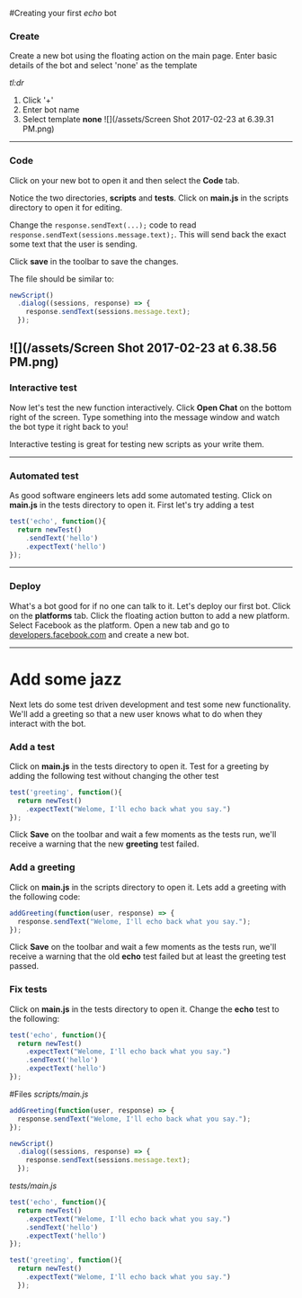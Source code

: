 #Creating your first _echo_ bot

### Create
Create a new bot using the floating action on the main page. Enter basic details of the bot and select 'none' as the template

_tl:dr_
1. Click '+'
2. Enter bot name
3. Select template **none**
![](/assets/Screen Shot 2017-02-23 at 6.39.31 PM.png)
---
### Code
Click on your new bot to open it and then select the **Code** tab. 

Notice the two directories, **scripts** and **tests**. Click on **main.js** in the scripts directory to open it for editing.

Change the `response.sendText(...);` code to read `response.sendText(sessions.message.text);`. This will send back the exact some text that the user is sending.

Click **save** in the toolbar to save the changes.

The file should be similar to:
```javascript
newScript()
  .dialog((sessions, response) => {
    response.sendText(sessions.message.text);
  });
``` 
![](/assets/Screen Shot 2017-02-23 at 6.38.56 PM.png)
---
### Interactive test
Now let's test the new function interactively. Click **Open Chat** on the bottom right of the screen. Type something into the message window and watch the bot type it right back to you!

Interactive testing is great for testing new scripts as your write them.

---

### Automated test
As good software engineers lets add some automated testing. Click on **main.js** in the tests directory to open it. First let's try adding a test
```javascript
test('echo', function(){
  return newTest()
    .sendText('hello')
    .expectText('hello')
});
```

---
### Deploy
What's a bot good for if no one can talk to it. Let's deploy our first bot. Click on the **platforms** tab. Click the floating action button to add a new platform. Select Facebook as the platform. Open a new tab and go to [developers.facebook.com](https://developers.facebook.com) and create a new bot. 

---
# Add some jazz
Next lets do some test driven development and test some new functionality. We'll add a greeting so that a new user knows what to do when they interact with the bot.

### Add a test
Click on **main.js** in the tests directory to open it. Test for a greeting by adding the following test without changing the other test
```javascript
test('greeting', function(){
  return newTest()
    .expectText("Welome, I'll echo back what you say.")
});
```

Click **Save** on the toolbar and wait a few moments as the tests run, we'll receive a warning that the new **greeting** test failed.

### Add a greeting
Click on **main.js** in the scripts directory to open it. Lets add a greeting with the following code:
```ts
addGreeting(function(user, response) => {
  response.sendText("Welome, I'll echo back what you say.");
});
```
Click **Save** on the toolbar and wait a few moments as the tests run, we'll receive a warning that the old **echo** test failed but at least the greeting test passed.

### Fix tests
Click on **main.js** in the tests directory to open it. Change the **echo** test to the following:
```ts
test('echo', function(){
  return newTest()
    .expectText("Welome, I'll echo back what you say.")
    .sendText('hello')
    .expectText('hello')
});
```

#Files
_scripts/main.js_
```ts
addGreeting(function(user, response) => {
  response.sendText("Welome, I'll echo back what you say.");
});

newScript()
  .dialog((sessions, response) => {
    response.sendText(sessions.message.text);
  });
```
_tests/main.js_
```ts
test('echo', function(){
  return newTest()
    .expectText("Welome, I'll echo back what you say.")
    .sendText('hello')
    .expectText('hello')
});

test('greeting', function(){
  return newTest()
    .expectText("Welome, I'll echo back what you say.")
  });
```
